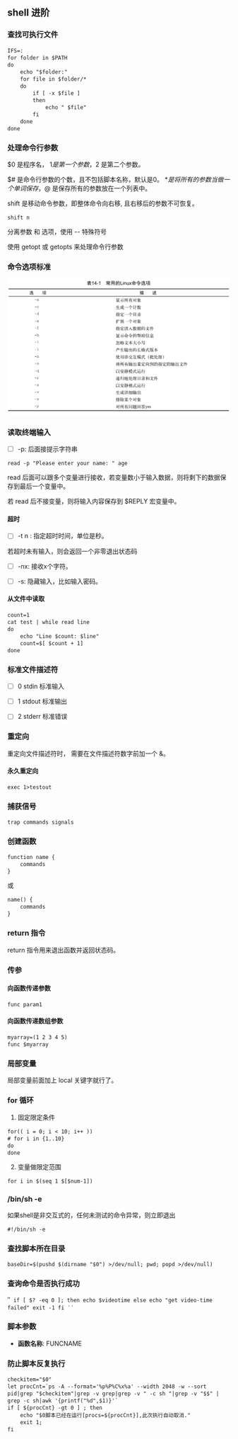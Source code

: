 ## shell 进阶

### 查找可执行文件

```
IFS=:
for folder in $PATH
do
	echo "$folder:"
	for file in $folder/*
	do
		if [ -x $file ]
		then
			echo " $file"
		fi
	done
done
```

### 处理命令行参数

$0 是程序名， $1 是第一个参数，$2 是第二个参数。

$# 是命令行参数的个数，且不包括脚本名称，默认是0。
$* 是将所有的参数当做一个单词保存，$@ 是保存所有的参数放在一个列表中。

shift 是移动命令参数，即整体命令向右移, 且右移后的参数不可恢复。

```
shift n
```

分离参数 和 选项，使用 -- 特殊符号

使用 getopt 或 getopts 来处理命令行参数



### 命令选项标准

![image-20211208152202396](images/shell-optionStandard.png)

### 读取终端输入

- [ ] -p: 后面接提示字符串

```
read -p "Please enter your name: " age
```

read 后面可以跟多个变量进行接收，若变量数小于输入数据，则将剩下的数据保存到最后一个变量中。

若 read 后不接变量，则将输入内容保存到 $REPLY 宏变量中。

#### 超时

- [ ] -t  n : 指定超时时间，单位是秒。

若超时未有输入，则会返回一个非零退出状态码



- [ ] -nx: 接收x个字符。

- [ ] -s: 隐藏输入，比如输入密码。

#### 从文件中读取

```
count=1
cat test | while read line
do
	echo "Line $count: $line"
	count=$[ $count + 1]
done
```



### 标准文件描述符

- [ ] 0    stdin     标准输入
- [ ] 1   stdout   标准输出
- [ ] 2   stderr    标准错误



### 重定向

重定向文件描述符时， 需要在文件描述符数字前加一个 &。

#### 永久重定向

```
exec 1>testout
```



### 捕获信号

```
trap commands signals
```



### 创建函数

```
function name {
	commands
}
```

或

```
name() {
	commands
}
```

### return 指令

return 指令用来退出函数并返回状态码。

### 传参

#### 向函数传递参数

```
func param1
```

#### 向函数传递数组参数

```
myarray=(1 2 3 4 5)
func $myarray
```

### 局部变量

局部变量前面加上 local 关键字就行了。

### for 循环

1. 固定限定条件
```
for(( i = 0; i < 10; i++ ))
# for i in {1..10}
do
done
```
2. 变量做限定范围
```
for i in $(seq 1 $[$num-1])
```

### /bin/sh -e

如果shell是非交互式的，任何未测试的命令异常，则立即退出
```
#!/bin/sh -e
```

### 查找脚本所在目录
```
baseDir=$(pushd $(dirname "$0") >/dev/null; pwd; popd >/dev/null)
```

### 查询命令是否执行成功
‵‵`
if [ $? -eq 0 ]; then
        echo $videotime
else
	echo "get video-time failed"
	exit -1
fi
‵‵`

### 脚本参数
* **函数名称**: FUNCNAME


### 防止脚本反复执行
```
checkitem="$0"
let procCnt=`ps -A --format='%p%P%C%x%a' --width 2048 -w --sort pid|grep "$checkitem"|grep -v grep|grep -v " -c sh "|grep -v "$$" | grep -c sh|awk '{printf("%d",$1)}'`
if [ ${procCnt} -gt 0 ] ; then
    echo "$0脚本已经在运行[procs=${procCnt}],此次执行自动取消."
    exit 1;
fi
```
